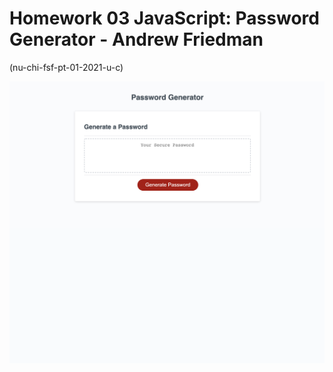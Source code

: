 # Homework 03 JavaScript: Password Generator -  Andrew Friedman
(nu-chi-fsf-pt-01-2021-u-c)




![screen grab](https://github.com/andrewfriedman20/homework_03_ALF/blob/main/Screen_ALF_PWG.jpg)

